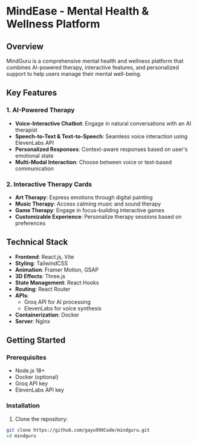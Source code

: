 # MindEase - Mental Health & Wellness Platform

## Overview
MindGuru is a comprehensive mental health and wellness platform that combines AI-powered therapy, interactive features, and personalized support to help users manage their mental well-being.

## Key Features

### 1. AI-Powered Therapy
- **Voice-Interactive Chatbot**: Engage in natural conversations with an AI therapist
- **Speech-to-Text & Text-to-Speech**: Seamless voice interaction using ElevenLabs API
- **Personalized Responses**: Context-aware responses based on user's emotional state
- **Multi-Modal Interaction**: Choose between voice or text-based communication

### 2. Interactive Therapy Cards
- **Art Therapy**: Express emotions through digital painting
- **Music Therapy**: Access calming music and sound therapy
- **Game Therapy**: Engage in focus-building interactive games
- **Customizable Experience**: Personalize therapy sessions based on preferences

## Technical Stack
- **Frontend**: React.js, Vite
- **Styling**: TailwindCSS
- **Animation**: Framer Motion, GSAP
- **3D Effects**: Three.js
- **State Management**: React Hooks
- **Routing**: React Router
- **APIs**: 
  - Groq API for AI processing
  - ElevenLabs for voice synthesis
- **Containerization**: Docker
- **Server**: Nginx

## Getting Started

### Prerequisites
- Node.js 18+
- Docker (optional)
- Groq API key
- ElevenLabs API key

### Installation

1. Clone the repository:
```bash
git clone https://github.com/gayu999Code/mindguru.git
cd mindguru

